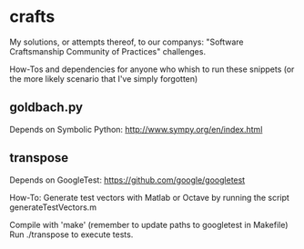 # crafts
My solutions, or attempts thereof, to our companys:
"Software Craftsmanship Community of Practices" challenges.

How-Tos and dependencies for anyone who whish to run these snippets
(or the more likely scenario that I've simply forgotten)

goldbach.py
------------------------------------------------------------------------
Depends on Symbolic Python: http://www.sympy.org/en/index.html


transpose
------------------------------------------------------------------------
Depends on GoogleTest: https://github.com/google/googletest

How-To:
Generate test vectors with Matlab or Octave by running the script
generateTestVectors.m

Compile with 'make' (remember to update paths to googletest in Makefile)
Run ./transpose to execute tests.
